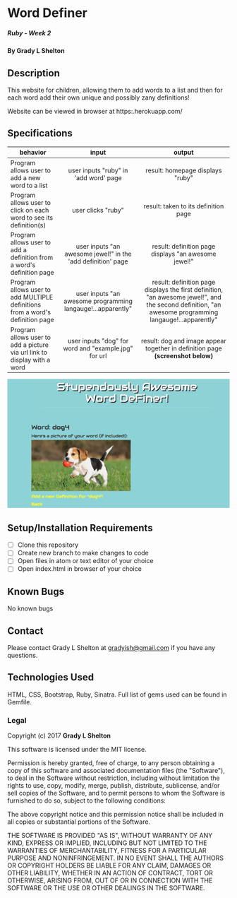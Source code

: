 # Word Definer

##### Ruby - Week 2

#### By Grady L Shelton

## Description
This website for children, allowing them to add words to a list and then for each word add their own unique and possibly zany definitions!

Website can be viewed in browser at https:.herokuapp.com/

## Specifications

| behavior |  input   |  output  |
|----------|:--------:|:--------:|
|Program allows user to add a new word to a list|user inputs "ruby" in 'add word' page|result: homepage displays "ruby"|
|Program allows user to click on each word to see its definition(s)|user clicks "ruby"|result: taken to its definition page|
|Program allows user to add a definition from a word's definition page|user inputs "an awesome jewel!" in the 'add definition' page|result: definition page displays "an awesome jewel!"|
|Program allows user to add MULTIPLE definitions from a word's definition page|user inputs "an awesome programming langauge!...apparently"|result: definition page displays the first definition, "an awesome jewel!", and the second definition, "an awesome programming langauge!...apparently"|
|Program allows user to add a picture via url link to display with a word|user inputs "dog" for word and "example.jpg" for url|result: dog and image appear together in definition page **(screenshot below)**|
![Image of Screenshot](public/img/screenshot.png)

## Setup/Installation Requirements

- [ ] Clone this repository
- [ ] Create new branch to make changes to code
- [ ] Open files in atom or text editor of your choice
- [ ] Open index.html in browser of your choice

## Known Bugs
No known bugs
## Contact

Please contact Grady L Shelton at gradyish@gmail.com if you have any questions.

## Technologies Used

HTML, CSS, Bootstrap, Ruby, Sinatra. Full list of gems used can be found in Gemfile.

### Legal

Copyright (c) 2017 **Grady L Shelton**

This software is licensed under the MIT license.

Permission is hereby granted, free of charge, to any person obtaining a copy
of this software and associated documentation files (the "Software"), to deal
in the Software without restriction, including without limitation the rights
to use, copy, modify, merge, publish, distribute, sublicense, and/or sell
copies of the Software, and to permit persons to whom the Software is
furnished to do so, subject to the following conditions:

The above copyright notice and this permission notice shall be included in
all copies or substantial portions of the Software.

THE SOFTWARE IS PROVIDED "AS IS", WITHOUT WARRANTY OF ANY KIND, EXPRESS OR
IMPLIED, INCLUDING BUT NOT LIMITED TO THE WARRANTIES OF MERCHANTABILITY,
FITNESS FOR A PARTICULAR PURPOSE AND NONINFRINGEMENT. IN NO EVENT SHALL THE
AUTHORS OR COPYRIGHT HOLDERS BE LIABLE FOR ANY CLAIM, DAMAGES OR OTHER
LIABILITY, WHETHER IN AN ACTION OF CONTRACT, TORT OR OTHERWISE, ARISING FROM,
OUT OF OR IN CONNECTION WITH THE SOFTWARE OR THE USE OR OTHER DEALINGS IN
THE SOFTWARE.
